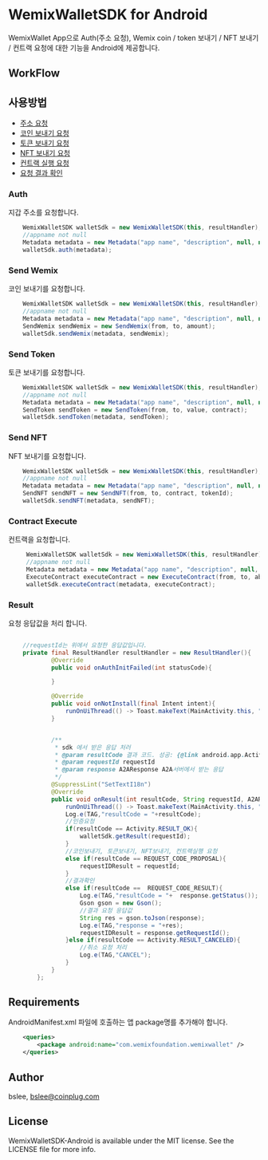 # WemixWalletSDK for Android
WemixWallet App으로 Auth(주소 요청), Wemix coin / token 보내기 / NFT 보내기 / 컨트랙 요청에 대한 기능을 Android에 제공합니다.

## WorkFlow

## 사용방법
* [주소 요청](#auth)
* [코인 보내기 요청](#send-wemix)
* [토큰 보내기 요청](#send-token)
* [NFT 보내기 요청](#send-nft)
* [컨트랙 실행 요청](#contract-execute)
* [요청 결과 확인](#result)


### Auth

지갑 주소를 요청합니다.

```java
    WemixWalletSDK walletSdk = new WemixWalletSDK(this, resultHandler);
    //appname not null
    Metadata metadata = new Metadata("app name", "description", null, null, null, null);
    walletSdk.auth(metadata);
```

### Send Wemix
코인 보내기를 요청합니다.

```java
    WemixWalletSDK walletSdk = new WemixWalletSDK(this, resultHandler);
    //appname not null
    Metadata metadata = new Metadata("app name", "description", null, null, null, null);
    SendWemix sendWemix = new SendWemix(from, to, amount);
    walletSdk.sendWemix(metadata, sendWemix);
```

### Send Token
토큰 보내기를 요청합니다.

```java
    WemixWalletSDK walletSdk = new WemixWalletSDK(this, resultHandler);
    //appname not null
    Metadata metadata = new Metadata("app name", "description", null, null, null, null);
    SendToken sendToken = new SendToken(from, to, value, contract);
    walletSdk.sendToken(metadata, sendToken);
```

### Send NFT
NFT 보내기를 요청합니다.

```java
    WemixWalletSDK walletSdk = new WemixWalletSDK(this, resultHandler);
    //appname not null
    Metadata metadata = new Metadata("app name", "description", null, null, null, null);
    SendNFT sendNFT = new SendNFT(from, to, contract, tokenId);
    walletSdk.sendNFT(metadata, sendNFT);
```

### Contract Execute
컨트랙을 요청합니다.

```java
     WemixWalletSDK walletSdk = new WemixWalletSDK(this, resultHandler);
     //appname not null
     Metadata metadata = new Metadata("app name", "description", null, null, null, null);
     ExecuteContract executeContract = new ExecuteContract(from, to, abi, parmas);
     walletSdk.executeContract(metadata, executeContract);
```

### Result
요청 응답값을 처리 합니다.
```java

    //requestId는 위에서 요청한 응답값입니다.
    private final ResultHandler resultHandler = new ResultHandler(){
            @Override
            public void onAuthInitFailed(int statusCode){

            }

            @Override
            public void onNotInstall(final Intent intent){
                runOnUiThread(() -> Toast.makeText(MainActivity.this, "Not install WemixWallet", Toast.LENGTH_SHORT).show());
            }


            /**
             * sdk 에서 받은 응답 처러
             * @param resultCode 결과 코드. 성공: {@link android.app.Activity#RESULT_OK}, 사용자취소: {@link android.app.Activity#RESULT_CANCELED}
             * @param requestId requestId
             * @param response A2AResponse A2A서버에서 받는 응답
             */
            @SuppressLint("SetTextI18n")
            @Override
            public void onResult(int resultCode, String requestId, A2AResponse response){
                runOnUiThread(() -> Toast.makeText(MainActivity.this, "requestId=" + requestId + " resultCode=" + resultCode, Toast.LENGTH_SHORT).show());
                Log.e(TAG,"resultCode = "+resultCode);
                //인증요청
                if(resultCode == Activity.RESULT_OK){
                    walletSdk.getResult(requestId);
                }
                //코인보내기, 토큰보내기, NFT보내기, 컨트랙실행 요청
                else if(resultCode == REQUEST_CODE_PROPOSAL){
                    requestIDResult = requestId;
                }
                //결과확인
                else if(resultCode ==  REQUEST_CODE_RESULT){
                    Log.e(TAG,"resultCode = "+  response.getStatus());
                    Gson gson = new Gson();
                    //결과 요청 응답값
                    String res = gson.toJson(response);
                    Log.e(TAG,"response = "+res);
                    requestIDResult = response.getRequestId();
                }else if(resultCode == Activity.RESULT_CANCELED){
                    //취소 요청 처리
                    Log.e(TAG,"CANCEL");
                }
            }
        };
```

## Requirements
AndroidManifest.xml 파일에 호출하는 앱 package명를 추가해야 합니다.
```xml
    <queries>
        <package android:name="com.wemixfoundation.wemixwallet" />
    </queries>
 ```

## Author

bslee, bslee@coinplug.com

## License

WemixWalletSDK-Android is available under the MIT license. See the LICENSE file for more info.
